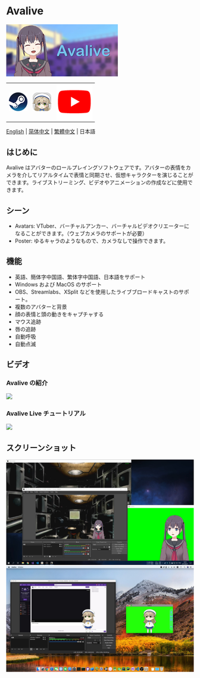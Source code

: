 # Avalive

<img src="./Assets/Resources/Avalive-460x215.png" width = "300"/>
<table>
    <tr>
        <td>
            <a href=""><img src="./Assets/resources/Steam-logo.png"></a>
        </td>
        <td>
            <a href="https://ava.moe/"><img src="./Assets/resources/Avalive-logo.png"></a>
        </td>
        <td>
            <a href="https://www.youtube.com/channel/UCv8I7x73RXZjGImJvMS6DbQ"><img src="./Assets/resources/YouTube-logo.png"></a>
        </td>
    </tr>
</table>


[English](README.md) | [简体中文](README_zh-Hans.md) | [繁體中文](README_zh-Hant.md) | 日本語

## はじめに

Avalive はアバターのロールプレイングソフトウェアです。アバターの表情をカメラを介してリアルタイムで表情と同期させ、仮想キャラクターを演じることができます。ライブストリーミング、ビデオやアニメーションの作成などに使用できます。

## シーン

* Avatars: VTuber、バーチャルアンカー、バーチャルビデオクリエーターになることができます。（ウェブカメラのサポートが必要）
* Poster: ゆるキャラのようなもので、カメラなしで操作できます。

## 機能

* 英語、簡体字中国語、繁体字中国語、日本語をサポート
* Windows および MacOS のサポート
* OBS、Streamlabs、XSplit などを使用したライブブロードキャストのサポート。
* 複数のアバターと背景
* 顔の表情と頭の動きをキャプチャする
* マウス追跡
* 唇の追跡
* 自動呼吸
* 自動点滅

## ビデオ

### Avalive の紹介

[![](https://img.youtube.com/vi/Gjs19vlBNWY/0.jpg)](https://www.youtube.com/watch?v=Gjs19vlBNWY&list=PL0x0SdqY3V3GVIQDjjevth4u0r76lcVWq)

### Avalive Live チュートリアル

[![](https://img.youtube.com/vi/P6QszXUa7So/0.jpg)](https://www.youtube.com/watch?v=P6QszXUa7So&list=PL0x0SdqY3V3GVIQDjjevth4u0r76lcVWq&index=2)


## スクリーンショット

<img src="./Assets/Resources/Avalive-Windows.jpg" width = "960"/>
<img src="./Assets/Resources/Avalive-MacOS.jpg" width = "960"/>